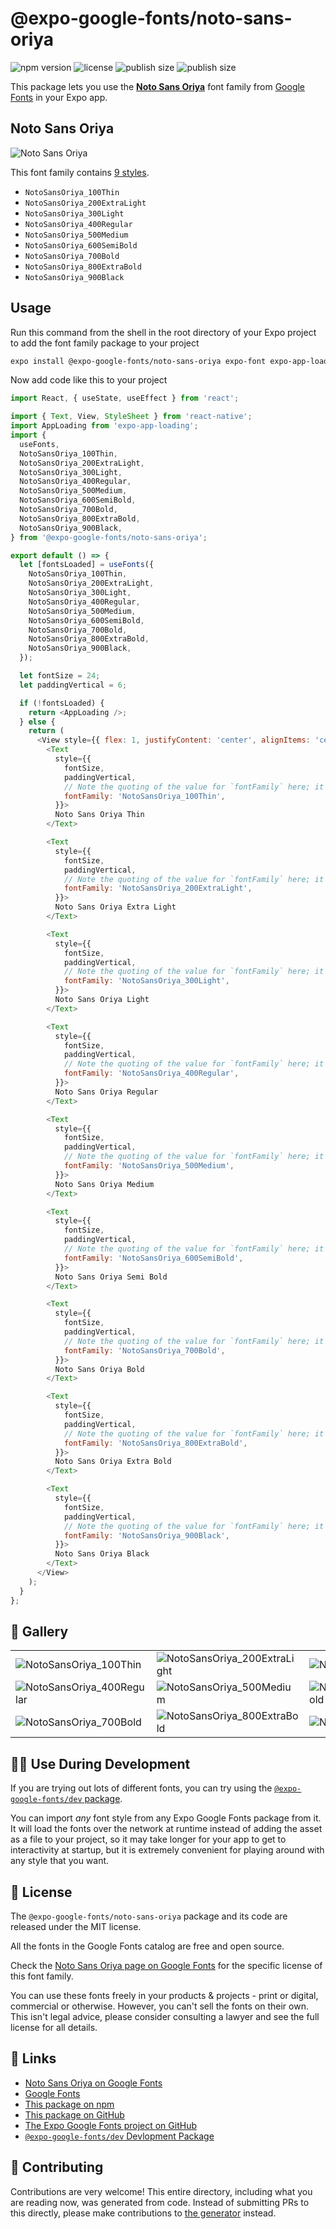 # @expo-google-fonts/noto-sans-oriya

![npm version](https://flat.badgen.net/npm/v/@expo-google-fonts/noto-sans-oriya)
![license](https://flat.badgen.net/github/license/expo/google-fonts)
![publish size](https://flat.badgen.net/packagephobia/install/@expo-google-fonts/noto-sans-oriya)
![publish size](https://flat.badgen.net/packagephobia/publish/@expo-google-fonts/noto-sans-oriya)

This package lets you use the [**Noto Sans Oriya**](https://fonts.google.com/specimen/Noto+Sans+Oriya) font family from [Google Fonts](https://fonts.google.com/) in your Expo app.

## Noto Sans Oriya

![Noto Sans Oriya](./font-family.png)

This font family contains [9 styles](#-gallery).

- `NotoSansOriya_100Thin`
- `NotoSansOriya_200ExtraLight`
- `NotoSansOriya_300Light`
- `NotoSansOriya_400Regular`
- `NotoSansOriya_500Medium`
- `NotoSansOriya_600SemiBold`
- `NotoSansOriya_700Bold`
- `NotoSansOriya_800ExtraBold`
- `NotoSansOriya_900Black`

## Usage

Run this command from the shell in the root directory of your Expo project to add the font family package to your project
```sh
expo install @expo-google-fonts/noto-sans-oriya expo-font expo-app-loading
```

Now add code like this to your project
```js
import React, { useState, useEffect } from 'react';

import { Text, View, StyleSheet } from 'react-native';
import AppLoading from 'expo-app-loading';
import {
  useFonts,
  NotoSansOriya_100Thin,
  NotoSansOriya_200ExtraLight,
  NotoSansOriya_300Light,
  NotoSansOriya_400Regular,
  NotoSansOriya_500Medium,
  NotoSansOriya_600SemiBold,
  NotoSansOriya_700Bold,
  NotoSansOriya_800ExtraBold,
  NotoSansOriya_900Black,
} from '@expo-google-fonts/noto-sans-oriya';

export default () => {
  let [fontsLoaded] = useFonts({
    NotoSansOriya_100Thin,
    NotoSansOriya_200ExtraLight,
    NotoSansOriya_300Light,
    NotoSansOriya_400Regular,
    NotoSansOriya_500Medium,
    NotoSansOriya_600SemiBold,
    NotoSansOriya_700Bold,
    NotoSansOriya_800ExtraBold,
    NotoSansOriya_900Black,
  });

  let fontSize = 24;
  let paddingVertical = 6;

  if (!fontsLoaded) {
    return <AppLoading />;
  } else {
    return (
      <View style={{ flex: 1, justifyContent: 'center', alignItems: 'center' }}>
        <Text
          style={{
            fontSize,
            paddingVertical,
            // Note the quoting of the value for `fontFamily` here; it expects a string!
            fontFamily: 'NotoSansOriya_100Thin',
          }}>
          Noto Sans Oriya Thin
        </Text>

        <Text
          style={{
            fontSize,
            paddingVertical,
            // Note the quoting of the value for `fontFamily` here; it expects a string!
            fontFamily: 'NotoSansOriya_200ExtraLight',
          }}>
          Noto Sans Oriya Extra Light
        </Text>

        <Text
          style={{
            fontSize,
            paddingVertical,
            // Note the quoting of the value for `fontFamily` here; it expects a string!
            fontFamily: 'NotoSansOriya_300Light',
          }}>
          Noto Sans Oriya Light
        </Text>

        <Text
          style={{
            fontSize,
            paddingVertical,
            // Note the quoting of the value for `fontFamily` here; it expects a string!
            fontFamily: 'NotoSansOriya_400Regular',
          }}>
          Noto Sans Oriya Regular
        </Text>

        <Text
          style={{
            fontSize,
            paddingVertical,
            // Note the quoting of the value for `fontFamily` here; it expects a string!
            fontFamily: 'NotoSansOriya_500Medium',
          }}>
          Noto Sans Oriya Medium
        </Text>

        <Text
          style={{
            fontSize,
            paddingVertical,
            // Note the quoting of the value for `fontFamily` here; it expects a string!
            fontFamily: 'NotoSansOriya_600SemiBold',
          }}>
          Noto Sans Oriya Semi Bold
        </Text>

        <Text
          style={{
            fontSize,
            paddingVertical,
            // Note the quoting of the value for `fontFamily` here; it expects a string!
            fontFamily: 'NotoSansOriya_700Bold',
          }}>
          Noto Sans Oriya Bold
        </Text>

        <Text
          style={{
            fontSize,
            paddingVertical,
            // Note the quoting of the value for `fontFamily` here; it expects a string!
            fontFamily: 'NotoSansOriya_800ExtraBold',
          }}>
          Noto Sans Oriya Extra Bold
        </Text>

        <Text
          style={{
            fontSize,
            paddingVertical,
            // Note the quoting of the value for `fontFamily` here; it expects a string!
            fontFamily: 'NotoSansOriya_900Black',
          }}>
          Noto Sans Oriya Black
        </Text>
      </View>
    );
  }
};

```

## 🔡 Gallery


||||
|-|-|-|
|![NotoSansOriya_100Thin](./NotoSansOriya_100Thin.ttf.png)|![NotoSansOriya_200ExtraLight](./NotoSansOriya_200ExtraLight.ttf.png)|![NotoSansOriya_300Light](./NotoSansOriya_300Light.ttf.png)||
|![NotoSansOriya_400Regular](./NotoSansOriya_400Regular.ttf.png)|![NotoSansOriya_500Medium](./NotoSansOriya_500Medium.ttf.png)|![NotoSansOriya_600SemiBold](./NotoSansOriya_600SemiBold.ttf.png)||
|![NotoSansOriya_700Bold](./NotoSansOriya_700Bold.ttf.png)|![NotoSansOriya_800ExtraBold](./NotoSansOriya_800ExtraBold.ttf.png)|![NotoSansOriya_900Black](./NotoSansOriya_900Black.ttf.png)||


## 👩‍💻 Use During Development

If you are trying out lots of different fonts, you can try using the [`@expo-google-fonts/dev` package](https://github.com/expo/google-fonts/tree/master/font-packages/dev#readme).

You can import *any* font style from any Expo Google Fonts package from it. It will load the fonts
over the network at runtime instead of adding the asset as a file to your project, so it may take longer
for your app to get to interactivity at startup, but it is extremely convenient
for playing around with any style that you want.

## 📖 License

The `@expo-google-fonts/noto-sans-oriya` package and its code are released under the MIT license.

All the fonts in the Google Fonts catalog are free and open source.

Check the [Noto Sans Oriya page on Google Fonts](https://fonts.google.com/specimen/Noto+Sans+Oriya) for the specific license of this font family.

You can use these fonts freely in your products & projects - print or digital, commercial or otherwise. However, you can't sell the fonts on their own. This isn't legal advice, please consider consulting a lawyer and see the full license for all details.

## 🔗 Links

- [Noto Sans Oriya on Google Fonts](https://fonts.google.com/specimen/Noto+Sans+Oriya)
- [Google Fonts](https://fonts.google.com/)
- [This package on npm](https://www.npmjs.com/package/@expo-google-fonts/noto-sans-oriya)
- [This package on GitHub](https://github.com/expo/google-fonts/tree/master/font-packages/noto-sans-oriya)
- [The Expo Google Fonts project on GitHub](https://github.com/expo/google-fonts)
- [`@expo-google-fonts/dev` Devlopment Package](https://github.com/expo/google-fonts/tree/master/font-packages/dev)

## 🤝 Contributing

Contributions are very welcome! This entire directory, including what you are reading now, was generated from code. Instead of submitting PRs to this directly, please make contributions to [the generator](https://github.com/expo/google-fonts/tree/master/packages/generator) instead.

